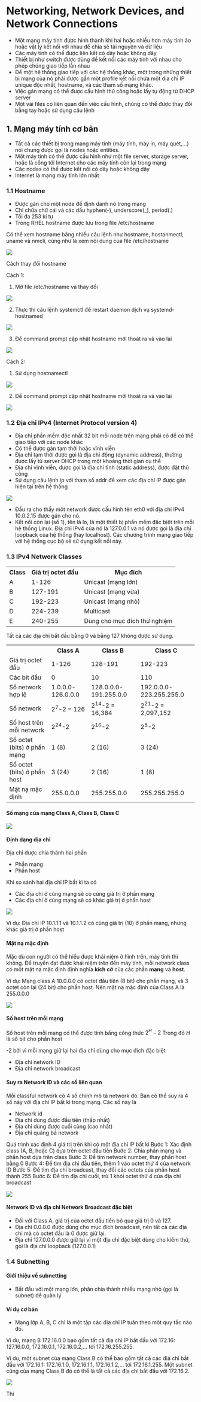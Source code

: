 # Networking, Network Devices, and Network Connections
- Một mạng máy tính được hình thành khi hai hoặc nhiều hơn máy tính ảo hoặc vật lý kết nối với nhau để chia sẻ tài nguyên và dữ liệu
- Các máy tính có thể được liên kết có dây hoặc không dây
- Thiết bị như switch được dùng để kết nối các máy tính với nhau cho phép chúng giao tiếp lẫn nhau
- Để một hệ thống giao tiếp với các hệ thống khác, một trong những thiết bị mạng của nó phải được gắn một profile kết nối chứa một địa chỉ IP unique độc nhất, hostname, và các tham số mạng khác.
- Việc gán mạng có thể được cấu hình thủ công hoặc lấy tự động từ DHCP server
- Một vài files có liên quan đến việc cấu hình, chúng có thể được thay đổi bằng tay hoặc sử dụng câu lệnh

## 1. Mạng máy tính cơ bản
- Tất cả các thiết bị trong mạng máy tính (máy tính, máy in, máy quét,...) nói chung được gọi là nodes hoặc entities.
- Một máy tính có thể được cấu hình như một file server, storage server, hoặc là cổng tới Internet cho các máy tính còn lại trong mạng
- Các nodes có thể được kết nối có dây hoặc không dây
- Internet là mạng máy tính lớn nhất

### 1.1 Hostname
- Được gán cho một node để định danh nó trong mạng
- Chỉ chứa chữ cái và các dấu hyphen(-), underscore(_), period(.)
- Tối đa 253 kí tự
- Trong RHEL hostname được lưu trong file /etc/hostname

Có thể xem hostname bằng nhiều câu lệnh như hostname, hostanmectl, uname và nmcli, cũng như là xem nội dung của file /etc/hostname


![](./img/1-hostname.png)


Cách thay đổi hostname

Cách 1:
1. Mở file /etc/hostname và thay đổi

![](./img/2-hostname.png)

2. Thực thi câu lệnh systemctl để restart daemon dịch vụ systemd-hostnamed

![](./img/3-hostname.png)

3. Để command prompt cập nhật hostname mới thoát ra và vào lại

![](./img/4-hostname.png)


Cách 2:
1. Sử dụng hostnamectl

![](./img/5-hostname.png)

2. Để command prompt cập nhật hostname mới thoát ra và vào lại

![](./img/6-hostname.png)


### 1.2 Địa chỉ IPv4 (Internet Protocol version 4)
- Địa chỉ phần mềm độc nhất 32 bit mỗi node trên mạng phải có để có thể giao tiếp với các node khác
- Có thể được gán tạm thời hoặc vĩnh viễn
- Địa chỉ tạm thời được gọi là địa chỉ động (dynamic address), thường được lấy từ server DHCP trong một khoảng thời gian cụ thể
- Địa chỉ vĩnh viễn, được gọi là địa chỉ tĩnh (static address), được đặt thủ công
- Sử dụng câu lệnh ip với tham số addr để xem các địa chỉ IP được gán hiện tại trên hệ thống


![](./img/7-hostname.png)


- Đầu ra cho thấy một network được cấu hình tên eth0 với địa chỉ IPv4 10.0.2.15 được gán cho nó.
- Kết nối còn lại (số 1), tên là lo, là một thiết bị phần mềm đặc biệt trên mỗi hệ thống Linux. Địa chỉ IPv4 của nó là 127.0.0.1 và nó được gọi là địa chỉ loopback của hệ thống (hay localhost). Các chương trình mạng giao tiếp với hệ thống cục bộ sẽ sử dụng kết nối này.

<!---
### 1.3 Network classes
- Địa chỉ IPv4 gồm 4 nhóm 8 bit được chia thành phần mạng (bit ID mạng) chứa Most Significant Bits (MSBs) phần node (bit node/host ID) chứa Least Significant Bits (LSBs).
- Phần mạng định danh mạng đích đúng, phần node biểu diễn node đích trên mạng đó
- Địa chỉ mạng public được chia thành 3 loại
1. Class A
2. Class B
3. Class C

- Địa chỉ mạng private được chia thành hai loại
1. Class D
Multicast được sử dụng trong những trường hợp đặc biệt
2. Class E
Thử nghiệm và được giữ để dùng trong tương lai

#### Các mạng public
- Nhóm 8 bit lsb luôn có hai giá trị được giữ để dùng cho mục đích đặc biệt
1. 0: địa chỉ mạng
2. 255: địa chỉ quảng bá
<table>
<tr>
<th>
Class
</th>
<th>
Sử dụng
</th>
<th>
Network tối đa
</th>
<th>
Node tối đa
</th>
<th>
Minh họa
</th>
</tr>
<tr>
<td>
Class A
</td>
<td>
Sử dụng cho mạng lớn
</td>
<td>
126
</td>
<td>
16,777,214
</td>
</tr>
</table>


### 1.4 Subnetting
- Subnetting là kĩ thuật trong đó một không gian địa chỉ mạng lớn được chia thành nhiều subnetwork logic nhỏ dễ quản lý, được gọi là subnets
- Subnet giúp giảm
-->

### 1.3 IPv4 Network Classes

<table>
<tr>
<th>
Class
</th>
<th>
Giá trị octet đầu
</th>
<th>
Mục đích
</th>
</tr>
<tr>
<td>
A
</td>
<td>
1-126
</td>
<td>
Unicast (mạng lớn)
</td>
</tr>
<tr>
<td>
B
</td>
<td>
127-191
</td>
<td>
Unicast (mạng vừa)
</td>
</tr>
<tr>
<td>
C
</td>
<td>
192-223
</td>
<td>
Unicast (mạng nhỏ)
</td>
</tr>
<tr>
<td>
D
</td>
<td>
224-239
</td>
<td>
Multicast
</td>
</tr>
<tr>
<td>
E
</td>
<td>
240-255
</td>
<td>
Dùng cho mục đích thử nghiệm
</td>
</tr>
</table>


Tất cả các địa chỉ bắt đầu bằng 0 và bằng 127 không được sử dụng.


<table>
<tr>
<th>
</th>
<th>
Class A
</th>
<th>
Class B
</th>
<th>
Class C
</th>
</tr>
<tr>
<td>
Giá trị octet đầu
</td>
<td>
1-126
</td>
<td>
128-191
</td>
<td>
192-223
</td>
</tr>
<tr>
<td>
Các bit đầu
</td>
<td>
0
</td>
<td>
10
</td>
<td>
110
</td>
</tr>
<tr>
<td>
Số network hợp lệ
</td>
<td>
1.0.0.0-126.0.0.0
</td>
<td>
128.0.0.0-191.255.0.0
</td>
<td>
192.0.0.0-223.255.255.0
</td>
</tr>
<tr>
<td>
Số network
</td>
<td>
2<sup>7</sup>-2 = 126
</td>
<td>
2<sup>14</sup>-2 = 16,384
</td>
<td>
2<sup>21</sup>-2 = 2,097,152
</td>
</tr>
<tr>
<td>
Số host trên mỗi network
</td>
<td>
2<sup>24</sup>-2
</td>
<td>
2<sup>16</sup>-2
</td>
<td>
2<sup>8</sup>-2
</td>
</tr>
<tr>
<td>
Số octet (bits) ở phần mạng
</td>
<td>
1 (8)
</td>
<td>
2 (16)
</td>
<td>
3 (24)
</td>
</tr>
<tr>
<td>
Số octet (bits) ở phần host
</td>
<td>
3 (24)
</td>
<td>
2 (16)
</td>
<td>
1 (8)
</td>
</tr>
<tr>
<td>
Mặt nạ mặc định
</td>
<td>
255.0.0.0
</td>
<td>
255.255.0.0
</td>
<td>
255.255.255.0
</td>
</tr>
</table>


#### Số mạng của mạng Class A, Class B, Class C


![](./img/8-class.png)


#### Định dạng địa chỉ
Địa chỉ được chia thành hai phần
- Phần mạng
- Phần host

Khi so sánh hai địa chỉ IP bất kì ta có
- Các địa chỉ ở cùng mạng sẽ có cùng giá trị ở phần mạng
- Các địa chỉ ở cùng mạng sẽ có khác giá trị ở phần host


![](./img/9-class.png)


Ví dụ:
Địa chỉ IP 10.1.1.1 và 10.1.1.2 có cùng giá trị (10) ở phần mạng, nhưng khác giá trị ở phần host

#### Mặt nạ mặc định
Mặc dù con người có thể hiểu được khái niệm ở hình trên, máy tính thì không. Để truyền đạt được khái niệm trên đến máy tính, mỗi network class có một mật nạ mặc định định nghĩa <strong>kích cỡ</strong> của các phần <strong>mạng</strong> và <strong>host</strong>.

Ví dụ:
Mạng class A 10.0.0.0 có octet đầu tiên (8 bit) cho phần mạng, và 3 octet còn lại (24 bit) cho phần host. Nên mặt nạ mặc định của Class A là 255.0.0.0


![](./img/10-class.png)


#### Số host trên mỗi mạng
Số host trên mỗi mạng có thể được tính bằng công thức
$2^H-2$
Trong đó $H$ là số bit cho phần host

-2 bởi vì mỗi mạng giữ lại hai địa chỉ dùng cho mục đích đặc biệt
- Địa chỉ network ID
- Địa chỉ network broadcast

#### Suy ra Network ID và các số liên quan
Mỗi classful network có 4 số chính mô tả network đó. Bạn có thể suy ra 4 số này với địa chỉ IP bất kì trong mạng. Các số này là
- Network id
- Địa chỉ dùng được đầu tiên (thấp nhất)
- Địa chỉ dùng được cuối cùng (cao nhất)
- Địa chỉ quảng bá network

Quá trình xác định 4 giá trị trên khi có một địa chỉ IP bất kì
Bước 1: Xác định class (A, B, hoặc C) dựa trên octet đầu tiên
Bước 2: Chia phần mạng và phần host dựa trên class
Bước 3: Để tìm network number, thay phần host bằng 0
Bước 4: Để tìm địa chỉ đầu tiên, thêm 1 vào octet thứ 4 của network ID
Bước 5: Để tìm địa chỉ broadcast, thay đổi các octets của phần host thành 255
Bước 6: Để tìm địa chỉ cuối, trừ 1 khỏi octet thứ 4 của địa chỉ broadcast


![](./img/11-class.png)


#### Network ID và địa chỉ Network Broadcast đặc biệt
- Đối với Class A, giá trị của octet đầu tiên bỏ qua giá trị 0 và 127.
- Địa chỉ 0.0.0.0 được dùng cho mục đích broadcast, nên tất cả các địa chỉ mà có octet đầu là 0 được giữ lại.
- Địa chỉ 127.0.0.0 được giữ lại vì một địa chỉ đặc biệt dùng cho kiểm thử, gọi là địa chỉ loopback (127.0.0.1)

### 1.4 Subnetting
#### Giới thiệu về subnetting
- Bắt đầu với một mạng lớn, phân chia thành nhiều mạng nhỏ (gọi là subnet) để quản lý

#### Ví dụ cơ bản
- Mạng lớp A, B, C chỉ là một tập các địa chỉ IP tuân theo một quy tắc nào đó.

Ví dụ, mạng B 172.16.0.0 bao gồm tất cả địa chỉ IP bắt đầu với 172.16: 127.16.0.0, 172.16.0.1, 172.16.0.2,... tới 172.16.255.255.


Ví dụ, một subnet của mạng Class B có thể bao gồm tất cả các địa chỉ bắt đầu với 172.16.1: 172.16.1.0, 172.16.1.1, 172.16.1.2,... tới 172.16.1.255. Một subnet cũng của mạng Class B đó có thể là tất cả các địa chỉ bắt đầu với 172.16.2.


![](./img/12-subnet.png)


Thi
